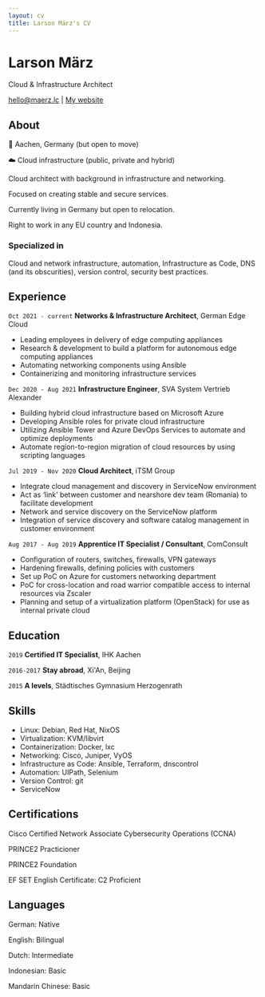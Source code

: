 ```yaml
---
layout: cv
title: Larson März's CV
---
```

# Larson März
Cloud & Infrastructure Architect

<div id="webaddress">
<a href="mailto:hello@maerz.lc">hello@maerz.lc</a>
| <a href="https://maerz.lc">My website</a>
</div>


## About

📍 Aachen, Germany (but open to move) 

☁️ Cloud infrastructure (public, private and hybrid) 

Cloud architect with background in infrastructure and networking. 

Focused on creating stable and secure services. 

Currently living in Germany but open to relocation. 

Right to work in any EU country and Indonesia. 

### Specialized in

Cloud and network infrastructure, automation, Infrastructure as Code, DNS (and its obscurities), version control, security best practices.

## Experience

`Oct 2021 - current`
__Networks & Infrastructure Architect__, German Edge Cloud

- Leading employees in delivery of edge computing appliances
- Research & development to build a platform for autonomous edge computing appliances
- Automating networking components using Ansible
- Containerizing and monitoring infrastructure services

`Dec 2020 - Aug 2021`
__Infrastructure Engineer__, SVA System Vertrieb Alexander

- Building hybrid cloud infrastructure based on Microsoft Azure
- Developing Ansible roles for private cloud infrastructure
- Utilizing Ansible Tower and Azure DevOps Services to automate and optimize deployments
- Automate region-to-region migration of cloud resources by using scripting languages

`Jul 2019 - Nov 2020`
__Cloud Architect__, iTSM Group
- Integrate cloud management and discovery in ServiceNow environment
- Act as ‘link’ between customer and nearshore dev team (Romania) to facilitate development
- Network and service discovery on the ServiceNow platform
- Integration of service discovery and software catalog management in customer environment

`Aug 2017 - Aug 2019`
__Apprentice IT Specialist / Consultant__, ComConsult
- Configuration of routers, switches, firewalls, VPN gateways
- Hardening firewalls, defining policies with customers
- Set up PoC on Azure for customers networking department
- PoC for cross-location and road warrior compatible access to internal resources via Zscaler
- Planning and setup of a virtualization platform (OpenStack) for use as internal private cloud

## Education

`2019`
__Certified IT Specialist__, IHK Aachen

`2016-2017`
__Stay abroad__, Xi'An, Beijing

`2015`
__A levels__, Städtisches Gymnasium Herzogenrath


## Skills

- Linux: Debian, Red Hat, NixOS
- Virtualization: KVM/libvirt
- Containerization: Docker, lxc
- Networking: Cisco, Juniper, VyOS
- Infrastructure as Code: Ansible, Terraform, dnscontrol
- Automation: UIPath, Selenium
- Version Control: git
- ServiceNow

## Certifications

Cisco Certified Network Associate Cybersecurity Operations (CCNA)

PRINCE2 Practicioner

PRINCE2 Foundation

EF SET English Certificate: C2 Proficient

## Languages

German: Native

English: Bilingual

Dutch: Intermediate

Indonesian: Basic

Mandarin Chinese: Basic

<!-- ### Footer

Last updated: September 2022 -->
